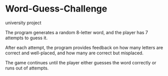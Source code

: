 # Word-Guess-Challenge
university project


The program generates a random 8-letter word, and the player has 7 attempts to guess it. 

After each attempt, the program provides feedback on how many letters are correct and well-placed, and how many are correct but misplaced.

The game continues until the player either guesses the word correctly or runs out of attempts.
